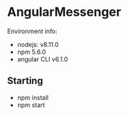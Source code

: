 # AngularMessenger

Environment info:
 - nodejs: v8.11.0
 - npm 5.6.0
 - angular CLI v6.1.0

## Starting
 - npm install
 - npm start
